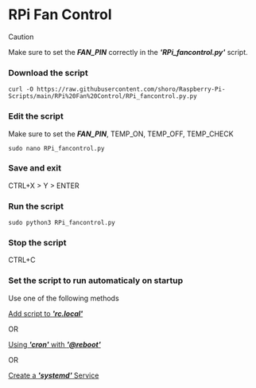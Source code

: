 # RPi Fan Control

> [!CAUTION]
> Make sure to set the **_FAN_PIN_** correctly in the **_'RPi_fancontrol.py'_** script.

### Download the script

```
curl -O https://raw.githubusercontent.com/shoro/Raspberry-Pi-Scripts/main/RPi%20Fan%20Control/RPi_fancontrol.py.py
```

### Edit the script
Make sure to set the **_FAN_PIN_**, TEMP_ON, TEMP_OFF, TEMP_CHECK
```
sudo nano RPi_fancontrol.py
```

### Save and exit
CTRL+X > Y > ENTER

### Run the script

```
sudo python3 RPi_fancontrol.py
```

### Stop the script
CTRL+C

### Set the script to run automaticaly on startup
Use one of the following methods

[Add script to **_'rc.local'_**](https://github.com/shoro/Raspberry-Pi-Scripts/blob/main/RPi%20-%20startup%20autorun/1.Add%20script%20to%20'rc.local'.md)

OR

[Using **_'cron'_** with **_'@reboot'_**](https://github.com/shoro/Raspberry-Pi-Scripts/blob/main/RPi%20-%20startup%20autorun/2.Using%20'cron'%20with%20'@reboot'.md)

OR

[Create a **_'systemd'_** Service](https://github.com/shoro/Raspberry-Pi-Scripts/blob/main/RPi%20-%20startup%20autorun/3.Creating%20a%20'systemd'%20Service.md)
